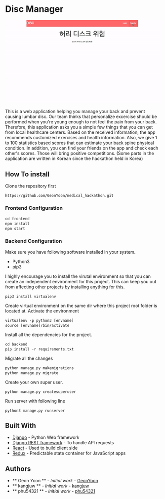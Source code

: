 # Disc Manager
![](mhackathon.gif)

This is a web application helping you manage your back and prevent causing lumbar disc. Our team thinks that personalize excercise should be performed when you're young enough to not feel the pain from your back. Therefore, this application asks you a simple few things that you can get from local healthcare centers. Based on the received information, the app recommends customized exercises and health information. Also, we give  1 to 100 statistics based scores that can estimate your back spine physical condition. In addition, you can find your friends on the app and check each other's scores. Those will bring positive competitions. (Some parts in the application are written in Korean since the hackathon held in Korea)

## How To install
Clone the repository first
```
https://github.com/GeonYoon/medical_hackathon.git
```

### Frontend Configuration
```
cd frontend
npm install 
npm start 
```

### Backend Configuration
Make sure you have following software installed in your system. 
* Python3
* pip3

I highly encourage you to install the virutal environment so that you can create an independent environment
for this project. This can keep you out from affecting other projects by installing anything for this. 
```
pip3 install virtualenv 
```
Create virtual environment on the same dir where this project root folder is located at. 
Activate the environment
```
virtualenv -p python3 [envname]
source [envname]/bin/activate 
```
Install all the dependencies for the project.
```
cd backend
pip install -r requirements.txt
```
Migrate all the changes
```
python manage.py makemigrations
python manage.py migrate
```
Create your own super user. 
```
python manage.py createsuperuser
```
Run server with following line
```
python3 manage.py runserver
```

## Built With
* [Django](https://www.djangoproject.com) - Python Web framework
* [Django REST framework](https://www.django-rest-framework.org) - To handle API requests
* [React](https://reactjs.org/) - Used to build client side
* [Redux](http://redux.js.org/docs/basics/UsageWithReact.html) - Predictable state container for JavaScript apps

## Authors
* ** Geon Yoon ** - *Initial work* - [GeonYoon](https://github.com/GeonYoon)
* ** kangjuw ** - *Initial work* - [kangjuw](https://github.com/kangjuw)
* ** phu54321 ** - *Initial work* - [phu54321](https://github.com/phu54321)
